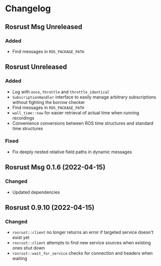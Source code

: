 # Changelog

## Rosrust Msg Unreleased
### Added
- Find messages in `ROS_PACKAGE_PATH`

## Rosrust Unreleased
### Added
- Log with `once`, `throttle` and `throttle_identical`
- `SubscriptionHandler` interface to easily manage arbitrary subscriptions without fighting the borrow checker
- Find messages in `ROS_PACKAGE_PATH`
- `wall_time::now` for easier retrieval of actual time when running recordings
- Convenience conversions between ROS time structures and standard time structures

### Fixed
- Fix deeply nested relative field paths in dynamic messages

## Rosrust Msg 0.1.6 (2022-04-15)
### Changed
- Updated dependencies

## Rosrust 0.9.10 (2022-04-15)
### Changed
- `rosrust::client` no longer returns an error if targeted service doesn't exist yet
- `rosrust::client` attempts to find new service sources when existing ones shut down
- `rosrust::wait_for_service` checks for connection and headers when waiting
